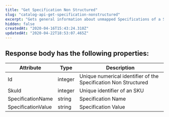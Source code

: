 ```yaml
---
title: "Get Specification Non Structured"
slug: "catalog-api-get-specification-nonstructured"
excerpt: "Gets general information about unmapped Specifications of a Seller SKU in a Marketplace"
hidden: false
createdAt: "2020-04-16T15:43:24.310Z"
updatedAt: "2020-04-22T18:53:07.465Z"
---
```

## Response body has the following properties:

| Attribute          | Type    | Description                                                     |
| ------------------ | ------- | --------------------------------------------------------------- |
| Id                 | integer | Unique numerical identifier of the Specification Non Structured |
| SkuId              | integer | Unique identifier of an SKU                                     |
| SpecificationName  | string  | Specification Name                                              |
| SpecificationValue | string  | Specification Value                                             |